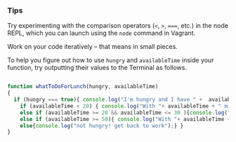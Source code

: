 ### Tips

Try experimenting with the comparison operators (`<`, `>`, `===`, etc.) in the node REPL, which you can launch using the `node` command in Vagrant.

Work on your code iteratively – that means in small pieces. 

To help you figure out how to use `hungry` and `availableTime` inside your function, try outputting their values to the Terminal as follows.


``` javascript

function whatToDoForLunch(hungry, availableTime)
{
  if (hungry === true){ console.log("I'm hungry and I have " +  availableTime  +  " minutes for lunch.") ;
    if (availableTime < 20) { console.log("With "+ availableTime + " minutes I can only go brew some coffe."); }
    else if (availableTime >= 20 && availableTime <= 30 ){console.log("With "+ availableTime + " minute break I will go buy snacks at the dep.");}
    else if (availableTime >= 50){ console.log("With "+ availableTime + " minutes I have enough time to order some food at a restaurant. But get back fast we are in bootcamp so no time to waste.");}
    else{console.log("not hungry! get back to work");} }
}

```